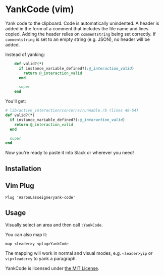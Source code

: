 # YankCode (vim)

Yank code to the clipboard. Code is automatically unindented. A header is added
in the form of a comment that includes the file name and lines copied. Adding
the header relies on `commentstring` being set correctly. If `commentstring` is
set to an empty string (e.g. JSON), no header will be added.

Instead of yanking:

```ruby
    def valid?(*)
      if instance_variable_defined?(:@_interaction_valid)
        return @_interaction_valid
      end

      super
    end
```

You'll get:

```ruby
# lib/active_interaction/concerns/runnable.rb (lines 48-54)
def valid?(*)
  if instance_variable_defined?(:@_interaction_valid)
    return @_interaction_valid
  end

  super
end
```

Now you're ready to paste it into Slack or wherever you need!

## Installation

## Vim Plug

```vim
Plug 'AaronLasseigne/yank-code'
```

## Usage

Visually select an area and then call `:YankCode`.

You can also map it:

```vim
map <leader>y <plug>YankCode
```

The mapping will work in normal and visual modes, e.g. `<leader>yip` or `vip<leader>y` to yank a paragraph.

YankCode is licensed under [the MIT License][].

[the mit license]: LICENSE.md
